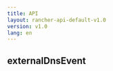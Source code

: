 ```yaml
---
title: API
layout: rancher-api-default-v1.0
version: v1.0
lang: en
---
```


## externalDnsEvent





